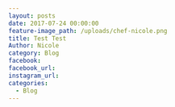 ```yaml
---
layout: posts
date: 2017-07-24 00:00:00
feature-image_path: /uploads/chef-nicole.png
title: Test Test
Author: Nicole
category: Blog
facebook:
facebook_url:
instagram_url:
categories:
  - Blog
---
```

